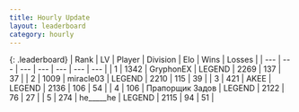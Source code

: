 ```yaml
---
title: Hourly Update
layout: leaderboard
category: hourly
---
```


{: .leaderboard}
| Rank | LV | Player | Division | Elo | Wins | Losses |
| --- | --- | --- | --- | --- | --- | --- |
| <span data-change="0">1</span> | 1342 | <span title="ID: 315148">GryphonEX</span> | LEGEND | <span data-change="0">2269</span> | <span data-change="0">137</span> | <span data-change="0">37</span> |
| <span data-change="0">2</span> | 1009 | <span title="ID: 416373">miracle03</span> | LEGEND | <span data-change="0">2210</span> | <span data-change="0">115</span> | <span data-change="0">39</span> |
| <span data-change="0">3</span> | 421 | <span title="ID: 455100">AKEE</span> | LEGEND | <span data-change="-21">2136</span> | <span data-change="2">106</span> | <span data-change="2">54</span> |
| <span data-change="2">4</span> | 106 | <span title="ID: 612521">Прапорщик Задов</span> | LEGEND | <span data-change="13">2122</span> | <span data-change="3">76</span> | <span data-change="0">27</span> |
| <span data-change="-1">5</span> | 274 | <span title="ID: 405067">he_____he</span> | LEGEND | <span data-change="0">2115</span> | <span data-change="0">94</span> | <span data-change="0">51</span> |